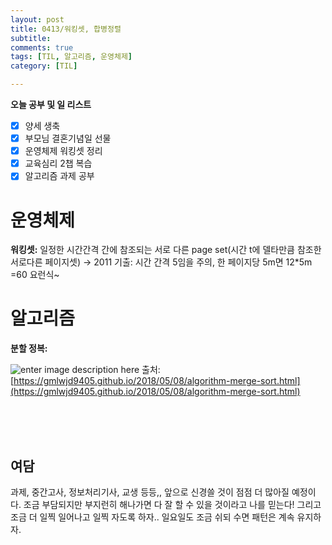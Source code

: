 ```yaml
---
layout: post
title: 0413/워킹셋, 합병정렬
subtitle: 
comments: true
tags: [TIL, 알고리즘, 운영체제]
category: [TIL]

---
```

**오늘 공부 및  일 리스트**

 - [x] 양세 생축
 - [x] 부모님 결혼기념일 선물
 - [x] 운영체제 워킹셋 정리
 - [x] 교육심리 2챕 복습
 - [x] 알고리즘 과제 공부

# 운영체제

**워킹셋:** 일정한 시간간격 간에 참조되는 서로 다른 page set(시간 t에 델타만큼 참조한 서로다른 페이지셋)
-> 2011 기출: 시간 간격 5임을 주의, 한 페이지당 5m면 12*5m =60 요런식~

# 알고리즘
**분할 정복:** 

![enter image description here](https://gmlwjd9405.github.io/images/algorithm-merge-sort/merge-sort-concepts.png)
출처: [https://gmlwjd9405.github.io/2018/05/08/algorithm-merge-sort.html](https://gmlwjd9405.github.io/2018/05/08/algorithm-merge-sort.html)

<br>
<br>
<br>

## 여담
과제, 중간고사, 정보처리기사, 교생 등등,, 앞으로 신경쓸 것이 점점 더 많아질 예정이다. 조금 부담되지만 부지런히 해나가면 다 잘 할 수 있을 것이라고 나를 믿는다! 
그리고 조금 더 일찍 일어나고 일찍 자도록 하자.. 일요일도 조금 쉬되 수면 패턴은 계속 유지하자.
